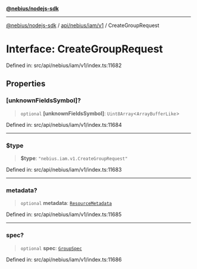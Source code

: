 [**@nebius/nodejs-sdk**](../../../../../README.md)

---

[@nebius/nodejs-sdk](../../../../../README.md) / [api/nebius/iam/v1](../README.md) / CreateGroupRequest

# Interface: CreateGroupRequest

Defined in: src/api/nebius/iam/v1/index.ts:11682

## Properties

### \[unknownFieldsSymbol\]?

> `optional` **\[unknownFieldsSymbol\]**: `Uint8Array`\<`ArrayBufferLike`\>

Defined in: src/api/nebius/iam/v1/index.ts:11684

---

### $type

> **$type**: `"nebius.iam.v1.CreateGroupRequest"`

Defined in: src/api/nebius/iam/v1/index.ts:11683

---

### metadata?

> `optional` **metadata**: [`ResourceMetadata`](../../../common/v1/interfaces/ResourceMetadata.md)

Defined in: src/api/nebius/iam/v1/index.ts:11685

---

### spec?

> `optional` **spec**: [`GroupSpec`](GroupSpec.md)

Defined in: src/api/nebius/iam/v1/index.ts:11686
